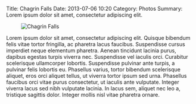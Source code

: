 Title: Chagrin Falls
Date: 2013-07-06 10:20
Category: Photos
Summary: Lorem ipsum dolor sit amet, consectetur adipiscing elit.

<figure class="landscape"><img alt="Chagrin Falls" src="|filename|/images/bhr_20130616_ohio_015.jpg" /></figure>

Lorem ipsum dolor sit amet, consectetur adipiscing elit. Quisque bibendum felis vitae tortor fringilla, ac pharetra lacus faucibus. Suspendisse cursus imperdiet neque elementum pharetra. Aenean tincidunt lacinia purus, dapibus egestas turpis viverra nec. Suspendisse vel iaculis orci. Curabitur scelerisque ullamcorper lobortis. Suspendisse pulvinar ante turpis, a pulvinar felis lobortis eu. Phasellus varius, tortor bibendum scelerisque aliquet, eros orci aliquet tellus, ut viverra tortor ipsum sed urna. Phasellus faucibus orci vitae purus consectetur, ut iaculis ante vulputate. Integer viverra lacus sed nibh vulputate lacinia. In lacus sem, aliquet nec leo a, tristique sagittis dolor. Integer mollis nisl vitae pharetra ornare.
